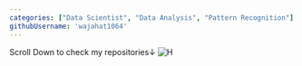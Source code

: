```yaml
---
categories: ["Data Scientist", "Data Analysis", "Pattern Recognition"]
githubUsername: 'wajahat1064'
---
```

Scroll Down to check my repositories↓
![H](https://github.com/wajahat1064/wajahat1064/blob/main/Portfolio.gif)

<!--
**wajahat1064/wajahat1064** is a ✨ _special_ ✨ repository because its `README.md` (this file) appears on your GitHub profile.

Here are some ideas to get you started:

- 🔭 I’m currently working on ...
- 🌱 I’m currently learning ...
- 👯 I’m looking to collaborate on ...
- 🤔 I’m looking for help with ...
- 💬 Ask me about ...
- 📫 How to reach me: ...
- 😄 Pronouns: ...
- ⚡ Fun fact: ...
-->
